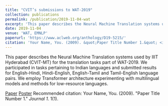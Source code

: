 ```yaml
---
title: "CVIT’s submissions to WAT-2019"
collection: publications
permalink: /publication/2019-11-04-wat
excerpt: 'This paper describes the Neural Machine Translation systems used by IIIT Hyderabad (CVIT-MT) for the translation tasks part of WAT-2019. We participated in tasks pertaining to Indian languages and submitted results for English-Hindi, Hindi-English, English-Tamil and Tamil-English language pairs. We employ Transformer architecture experimenting with multilingual models and methods for low-resource languages.'
date: 2019-11-04
venue: 'WAT, EMNLP'
paperurl: 'https://www.aclweb.org/anthology/D19-5215/'
citation: 'Your Name, You. (2009). &quot;Paper Title Number 1.&quot; <i>Journal 1</i>. 1(1).'
---
```

This paper describes the Neural Machine Translation systems used by IIIT Hyderabad (CVIT-MT) for the translation tasks part of WAT-2019. We participated in tasks pertaining to Indian languages and submitted results for English-Hindi, Hindi-English, English-Tamil and Tamil-English language pairs. We employ Transformer architecture experimenting with multilingual models and methods for low-resource languages.

[Paper](https://www.aclweb.org/anthology/D19-5215/)
[Poster](https://www.aclweb.org/anthology/D19-5215/)
Recommended citation: Your Name, You. (2009). "Paper Title Number 1." <i>Journal 1</i>. 1(1).